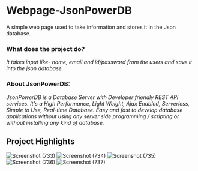 # Webpage-JsonPowerDB
A simple web page used to take information and stores it in the Json database.


### **What does the project do?**
*It takes input like- name, email and id/password from the users and save it into the json database.*

### **About JsonPowerDB**:
*JsonPowerDB is a Database Server with Developer friendly REST API services. It's a High Performance, Light Weight, Ajax Enabled, Serverless, Simple to Use, Real-time Database. Easy and fast to develop database applications without using any server side programming / scripting or without installing any kind of database.*

## **Project Highlights**
![Screenshot (733)](https://user-images.githubusercontent.com/80746159/113292876-b2007180-9312-11eb-8b81-938466665210.png)
![Screenshot (734)](https://user-images.githubusercontent.com/80746159/113292889-b62c8f00-9312-11eb-9c36-855f69d5c6d8.png)
![Screenshot (735)](https://user-images.githubusercontent.com/80746159/113292914-bfb5f700-9312-11eb-8aa1-fddd91286308.png)
![Screenshot (736)](https://user-images.githubusercontent.com/80746159/113292924-c2185100-9312-11eb-9e4f-13a42fadb88c.png)
![Screenshot (737)](https://user-images.githubusercontent.com/80746159/113292930-c47aab00-9312-11eb-8c69-ac882dffbe7f.png)
